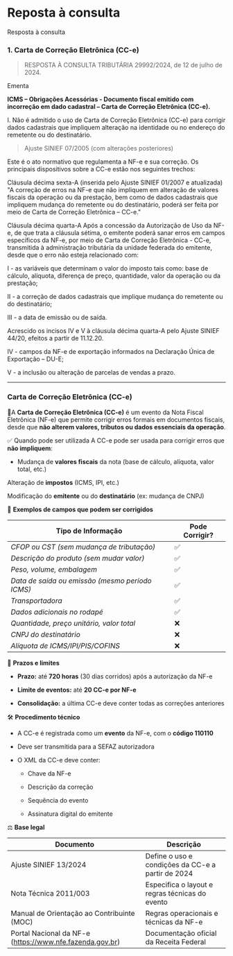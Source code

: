 # Reposta à consulta
Resposta à consulta



### 1. Carta de Correção Eletrônica (CC-e)

> RESPOSTA À CONSULTA TRIBUTÁRIA 29992/2024, de 12 de julho de 2024. 

Ementa

**ICMS – Obrigações Acessórias - Documento fiscal emitido com incorreção em dado cadastral – Carta de Correção Eletrônica (CC-e).**

I. Não é admitido o uso de Carta de Correção Eletrônica (CC-e) para corrigir dados cadastrais que impliquem alteração na identidade ou no endereço do remetente ou do destinatário.


> Ajuste SINIEF 07/2005 (com alterações posteriores)

Este é o ato normativo que regulamenta a NF-e e sua correção. Os principais dispositivos sobre a CC-e estão nos seguintes trechos:

Cláusula décima sexta-A (inserida pelo Ajuste SINIEF 01/2007 e atualizada)
"A correção de erros na NF-e que não impliquem em alteração de valores fiscais da operação ou da prestação, bem como de dados cadastrais que impliquem mudança do remetente ou do destinatário, poderá ser feita por meio de Carta de Correção Eletrônica – CC-e."

Cláusula décima quarta-A Após a concessão da Autorização de Uso da NF-e, de que trata a cláusula sétima, o emitente poderá sanar erros em campos específicos da NF-e, por meio de Carta de Correção Eletrônica - CC-e, transmitida à administração tributária da unidade federada do emitente, desde que o erro não esteja relacionado com:

I - as variáveis que determinam o valor do imposto tais como: base de cálculo, alíquota, diferença de preço, quantidade, valor da operação ou da prestação;

II - a correção de dados cadastrais que implique mudança do remetente ou do destinatário;

III - a data de emissão ou de saída.

Acrescido os incisos IV e V à cláusula décima quarta-A pelo Ajuste SINIEF 44/20, efeitos a partir de 11.12.20.

IV -   campos da NF-e de exportação informados na Declaração Única de Exportação – DU-E;

V -   a inclusão ou alteração de parcelas de vendas a prazo.

-----------------------------------------------



### Carta de Correção Eletrônica (CC-e)

📘A **Carta de Correção Eletrônica (CC-e)** é um evento da Nota Fiscal Eletrônica (NF-e) que permite corrigir erros formais em documentos fiscais, desde que **não alterem valores, tributos ou dados essenciais da operação**.

✅ Quando pode ser utilizada
A CC-e pode ser usada para corrigir erros que **não impliquem**:

- Mudança de **valores fiscais** da nota (base de cálculo, alíquota, valor total, etc.)

Alteração de **impostos** (ICMS, IPI, etc.)

Modificação do **emitente** ou do **destinatário** (ex: mudança de CNPJ)

📌 **Exemplos de campos que podem ser corrigidos**

| **Tipo de Informação**	| **Pode Corrigir?** |
| -------------------- | -------------------- |
| *CFOP ou CST (sem mudança de tributação)* |  ✅  |
| *Descrição do produto (sem mudar valor)* |  ✅  |
| *Peso, volume, embalagem*	|   ✅  |
| *Data de saída ou emissão (mesmo período ICMS)*	| ✅ |
| *Transportadora*	| ✅ |
| *Dados adicionais no rodapé*	| ✅ |
| *Quantidade, preço unitário, valor total*	| ❌ |
| *CNPJ do destinatário*	| ❌ |
| *Alíquota de ICMS/IPI/PIS/COFINS*	| ❌ |

📅 **Prazos e limites**

- **Prazo:** até **720 horas** (30 dias corridos) após a autorização da NF-e

- **Limite de eventos:** até **20 CC-e por NF-e**

- **Consolidação:** a última CC-e deve conter todas as correções anteriores

🛠️ **Procedimento técnico**

- A CC-e é registrada como um **evento** da NF-e, com o **código 110110**

- Deve ser transmitida para a SEFAZ autorizadora

- O XML da CC-e deve conter:

  - Chave da NF-e

  - Descrição da correção

  - Sequência do evento

  - Assinatura digital do emitente


⚖️ **Base legal**

| **Documento**	| **Descrição** |
|-----------|----------|
| Ajuste SINIEF 13/2024 |	Define o uso e condições da CC-e a partir de 2024 |
| Nota Técnica 2011/003	| Especifica o layout e regras técnicas do evento |
| Manual de Orientação ao Contribuinte (MOC) |	Regras operacionais e técnicas da NF-e |
| Portal Nacional da NF-e (https://www.nfe.fazenda.gov.br)	| Documentação oficial da Receita Federal |



